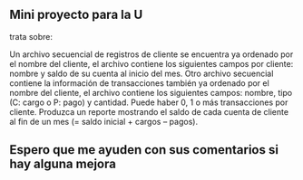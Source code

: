 ## Mini proyecto para la U

trata sobre: 

Un archivo secuencial de registros de cliente se encuentra ya ordenado por el nombre del
cliente, el archivo contiene los siguientes campos por cliente: nombre y saldo de su cuenta al
inicio del mes. Otro archivo secuencial contiene la información de transacciones también ya
ordenado por el nombre del cliente, el archivo contiene los siguientes campos: nombre, tipo
(C: cargo o P: pago) y cantidad.
Puede haber 0, 1 o más transacciones por cliente. Produzca un reporte mostrando el saldo de
cada cuenta de cliente al fin de un mes (= saldo inicial + cargos – pagos).

## Espero que me ayuden con sus comentarios si hay alguna mejora


